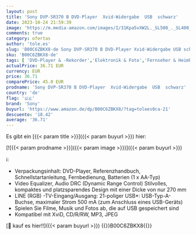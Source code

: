 ```yaml
---
layout: post
title: 'Sony DVP-SR370 B DVD-Player  Xvid-Widergabe  USB  schwarz'
date: 2023-10-24 21:59:39
image: 'https://m.media-amazon.com/images/I/31Kpa5vXW2L._SL500_._SL400_.jpg'
comments: true
category: ofertas
author: 'tole.es'
slug: 'B00C6ZBKX8-de Sony DVP-SR370 B DVD-Player Xvid-Widergabe USB schwarz'
sku: 'B00C6ZBKX8-de'
tags: [ 'DVD-Player & -Rekorder','Elektronik & Foto','Fernseher & Heimkino','HD-DVD-Player','sony','🇩🇪', ]
actualPrice: 36.71 EUR
currency: EUR
price: 36.71
comparePrice: 45.0 EUR
prodname: 'Sony DVP-SR370 B DVD-Player  Xvid-Widergabe  USB  schwarz'
country: 'de'
flag: '🇩🇪'
brand: 'Sony'
buyurl: 'https://www.amazon.de/dp/B00C6ZBKX8/?tag=tolees0ca-21'
descuento: '18.42'
average: '36.71'
---
```


Es gibt ein [{{< param title >}}]({{< param buyurl >}}) hier:

[![{{< param prodname >}}]({{< param image >}})]({{< param buyurl >}})

ℹ️:

- Verpackungsinhalt: DVD-Player, Referenzhandbuch, Schnellstartanleitung, Fernbedienung, Batterien (1 x AA-Typ)
- Video Equalizer, Audio DRC (Dynamic Range Control) Stilvolles, kompaktes und platzsparendes Design mit einer Dicke von nur 270 mm
- LINE (RGB) -TV-Eingang/Ausgang: 21-poliger USB*: USB-Typ-A-Buchse, maximaler Strom 500 mA (zum Anschluss eines USB-Geräts)
- Spielen Sie Filme, Musik und Fotos ab, die auf USB gespeichert sind
- Kompatibel mit XviD, CD/R/RW, MP3, JPEG

[🛒 kauf es hier!!]({{< param buyurl >}})
{{<world>}}B00C6ZBKX8{{</world>}}
